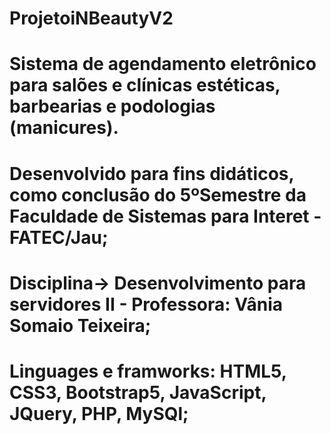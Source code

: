 # ProjetoiNBeautyV2
# Sistema de agendamento eletrônico para salões e clínicas estéticas, barbearias e podologias (manicures).
# Desenvolvido para fins didáticos, como conclusão do 5ºSemestre da Faculdade de Sistemas para Interet - FATEC/Jau;
# Disciplina-> Desenvolvimento para servidores II - Professora: Vânia Somaio Teixeira;
# Linguages e framworks:  HTML5, CSS3, Bootstrap5, JavaScript, JQuery, PHP, MySQl;
